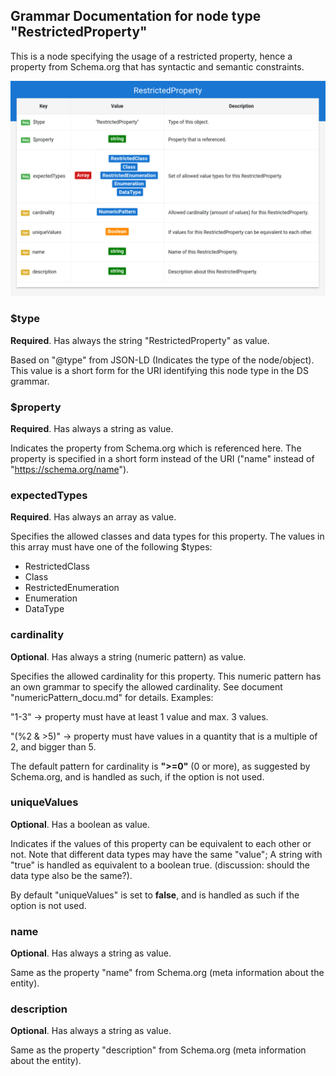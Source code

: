 ## Grammar Documentation for node type "RestrictedProperty"

This is a node specifying the usage of a restricted property, hence a property from Schema.org that has syntactic and semantic constraints.

![Syntax diagram](./Images/RestrictedProperty.png)

### $type
**Required**. Has always the string "RestrictedProperty" as value.

Based on "@type" from JSON-LD (Indicates the type of the node/object). This value is a short form for the URI identifying this node type in the DS grammar.

### $property
**Required**. Has always a string as value.

Indicates the property from Schema.org which is referenced here. The property is specified in a short form instead of the URI ("name" instead of "https://schema.org/name").

### expectedTypes
**Required**. Has always an array as value.

Specifies the allowed classes and data types for this property. The values in this array must have one of the following $types:

*   RestrictedClass
*   Class
*   RestrictedEnumeration
*   Enumeration
*   DataType

### cardinality
**Optional**. Has always a string (numeric pattern) as value.

Specifies the allowed cardinality for this property. This numeric pattern has an own grammar to specify the allowed cardinality. See document "numericPattern_docu.md" for details. Examples:

"1-3" -> property must have at least 1 value and max. 3 values.

"(%2 & >5)" -> property must have values in a quantity that is a multiple of 2, and bigger than 5.

The default pattern for cardinality is **">=0"** (0 or more), as suggested by Schema.org, and is handled as such, if the option is not used.

### uniqueValues
**Optional**. Has a boolean as value.

Indicates if the values of this property can be equivalent to each other or not. Note that different data types may have the same "value"; A string with "true" is handled as equivalent to a boolean true. (discussion: should the data type also be the same?).

By default "uniqueValues" is set to **false**, and is handled as such if the option is not used.

### name
**Optional**. Has always a string as value.

Same as the property "name" from Schema.org (meta information about the entity).

### description
**Optional**. Has always a string as value.

Same as the property "description" from Schema.org (meta information about the entity).

